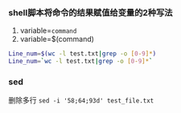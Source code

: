 ### shell脚本将命令的结果赋值给变量的2种写法
1. variable=`command`
2. variable=$(command)

```bash
Line_num=$(wc -l test.txt|grep -o [0-9]*)
Line_num=`wc -l test.txt|grep -o [0-9]*`

```

### sed
删除多行
`sed -i '58;64;93d' test_file.txt`

